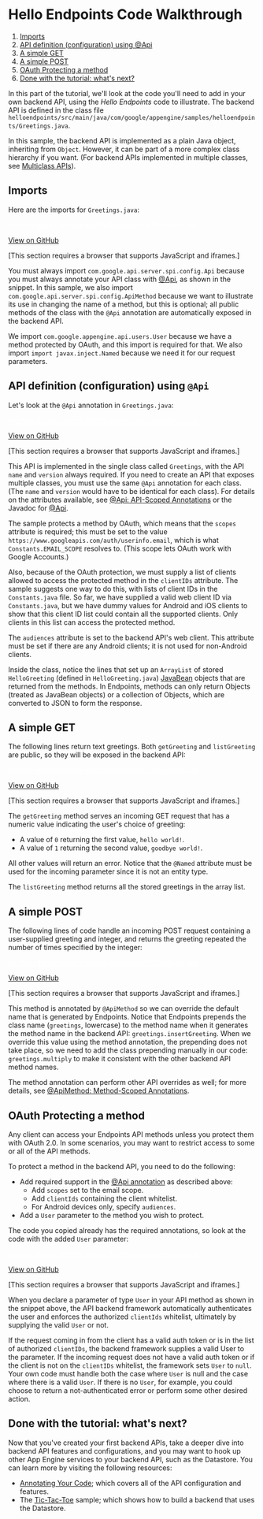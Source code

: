 # Hello Endpoints Code Walkthrough

  

1.  [Imports](#imports)
2.  [API definition (configuration) using @Api](#api_definition_configuration_using_api)
3.  [A simple GET](#a_simple_get)
4.  [A simple POST](#a_simple_post)
5.  [OAuth Protecting a method](#oauth_protecting_a_method)
6.  [Done with the tutorial: what's next?](#done_with_the_tutorial_whats_next)

In this part of the tutorial, we'll look at the code you'll need to add in your own backend API, using the *Hello Endpoints* code to illustrate. The backend API is defined in the class file `helloendpoints/src/main/java/com/google/appengine/samples/helloendpoints/Greetings.java`.

In this sample, the backend API is implemented as a plain Java object, inheriting from `Object`. However, it can be part of a more complex class hierarchy if you want. (For backend APIs implemented in multiple classes, see [Multiclass APIs](https://web.archive.org/web/20160424230434/https://cloud.google.com/appengine/docs/java/endpoints/multiclass)).

## Imports

Here are the imports for `Greetings.java`:

<a href="https://web.archive.org/web/20160424230434/https://github.com/GoogleCloudPlatform/appengine-endpoints-helloendpoints-java-maven/blob/master/src/main/java/com/example/helloendpoints/Greetings.java" target="_blank" style="color: white;">src/main/java/com/example/helloendpoints/Greetings.java</a>

<a href="https://web.archive.org/web/20160424230434/https://github.com/GoogleCloudPlatform/appengine-endpoints-helloendpoints-java-maven/blob/master/src/main/java/com/example/helloendpoints/Greetings.java" class="button" target="_blank" data-track-type="github" data-track-name="gitHubViewButton" data-track-metadata-link-destination="https://github.com/GoogleCloudPlatform/appengine-endpoints-helloendpoints-java-maven/blob/master/src/main/java/com/example/helloendpoints/Greetings.java">View on GitHub</a>

\[This section requires a browser that supports JavaScript and iframes.\]

You must always import `com.google.api.server.spi.config.Api` because you must always annotate your API class with [@Api](https://web.archive.org/web/20160424230434/https://cloud.google.com/appengine/docs/java/endpoints/javadoc/com/google/api/server/spi/config/Api), as shown in the snippet. In this sample, we also import `com.google.api.server.spi.config.ApiMethod` because we want to illustrate its use in changing the name of a method, but this is optional; all public methods of the class with the `@Api` annotation are automatically exposed in the backend API.

We import `com.google.appengine.api.users.User` because we have a method protected by OAuth, and this import is required for that. We also import `import javax.inject.Named` because we need it for our request parameters.

## API definition (configuration) using `@Api`

Let's look at the `@Api` annotation in `Greetings.java`:

<a href="https://web.archive.org/web/20160424230434/https://github.com/GoogleCloudPlatform/appengine-endpoints-helloendpoints-java-maven/blob/master/src/main/java/com/example/helloendpoints/Greetings.java" target="_blank" style="color: white;">src/main/java/com/example/helloendpoints/Greetings.java</a>

<a href="https://web.archive.org/web/20160424230434/https://github.com/GoogleCloudPlatform/appengine-endpoints-helloendpoints-java-maven/blob/master/src/main/java/com/example/helloendpoints/Greetings.java" class="button" target="_blank" data-track-type="github" data-track-name="gitHubViewButton" data-track-metadata-link-destination="https://github.com/GoogleCloudPlatform/appengine-endpoints-helloendpoints-java-maven/blob/master/src/main/java/com/example/helloendpoints/Greetings.java">View on GitHub</a>

\[This section requires a browser that supports JavaScript and iframes.\]

This API is implemented in the single class called `Greetings`, with the API `name` and `version` always required. If you need to create an API that exposes multiple classes, you must use the same `@Api` annotation for each class. (The `name` and `version` would have to be identical for each class). For details on the attributes available, see [@Api: API-Scoped Annotations](https://web.archive.org/web/20160424230434/https://cloud.google.com/appengine/docs/java/endpoints/annotations#api_api-scoped_annotations) or the Javadoc for [@Api](https://web.archive.org/web/20160424230434/https://cloud.google.com/appengine/docs/java/endpoints/javadoc/com/google/api/server/spi/config/Api).

The sample protects a method by OAuth, which means that the `scopes` attribute is required; this must be set to the value `https://www.googleapis.com/auth/userinfo.email`, which is what `Constants.EMAIL_SCOPE` resolves to. (This scope lets OAuth work with Google Accounts.)

Also, because of the OAuth protection, we must supply a list of clients allowed to access the protected method in the `clientIDs` attribute. The sample suggests one way to do this, with lists of client IDs in the `Constants.java` file. So far, we have supplied a valid web client ID via `Constants.java`, but we have dummy values for Android and iOS clients to show that this client ID list could contain all the supported clients. Only clients in this list can access the protected method.

The `audiences` attribute is set to the backend API's web client. This attribute must be set if there are any Android clients; it is not used for non-Android clients.

Inside the class, notice the lines that set up an `ArrayList` of stored `HelloGreeting` (defined in `HelloGreeting.java`) [JavaBean](https://web.archive.org/web/20160424230434/http://stackoverflow.com/questions/3295496/what-is-a-javabean-exactly) objects that are returned from the methods. In Endpoints, methods can only return Objects (treated as JavaBean objects) or a collection of Objects, which are converted to JSON to form the response.

## A simple GET

The following lines return text greetings. Both `getGreeting` and `listGreeting` are public, so they will be exposed in the backend API:

<a href="https://web.archive.org/web/20160424230434/https://github.com/GoogleCloudPlatform/appengine-endpoints-helloendpoints-java-maven/blob/master/src/main/java/com/example/helloendpoints/Greetings.java" target="_blank" style="color: white;">src/main/java/com/example/helloendpoints/Greetings.java</a>

<a href="https://web.archive.org/web/20160424230434/https://github.com/GoogleCloudPlatform/appengine-endpoints-helloendpoints-java-maven/blob/master/src/main/java/com/example/helloendpoints/Greetings.java" class="button" target="_blank" data-track-type="github" data-track-name="gitHubViewButton" data-track-metadata-link-destination="https://github.com/GoogleCloudPlatform/appengine-endpoints-helloendpoints-java-maven/blob/master/src/main/java/com/example/helloendpoints/Greetings.java">View on GitHub</a>

\[This section requires a browser that supports JavaScript and iframes.\]

The `getGreeting` method serves an incoming GET request that has a numeric value indicating the user's choice of greeting:

-   A value of `0` returning the first value, `hello world!`.
-   A value of `1` returning the second value, `goodbye world!`.

All other values will return an error. Notice that the `@Named` attribute must be used for the incoming parameter since it is not an entity type.

The `listGreeting` method returns all the stored greetings in the array list.

## A simple POST

The following lines of code handle an incoming POST request containing a user-supplied greeting and integer, and returns the greeting repeated the number of times specified by the integer:

<a href="https://web.archive.org/web/20160424230434/https://github.com/GoogleCloudPlatform/appengine-endpoints-helloendpoints-java-maven/blob/master/src/main/java/com/example/helloendpoints/Greetings.java" target="_blank" style="color: white;">src/main/java/com/example/helloendpoints/Greetings.java</a>

<a href="https://web.archive.org/web/20160424230434/https://github.com/GoogleCloudPlatform/appengine-endpoints-helloendpoints-java-maven/blob/master/src/main/java/com/example/helloendpoints/Greetings.java" class="button" target="_blank" data-track-type="github" data-track-name="gitHubViewButton" data-track-metadata-link-destination="https://github.com/GoogleCloudPlatform/appengine-endpoints-helloendpoints-java-maven/blob/master/src/main/java/com/example/helloendpoints/Greetings.java">View on GitHub</a>

\[This section requires a browser that supports JavaScript and iframes.\]

This method is annotated by `@ApiMethod` so we can override the default name that is generated by Endpoints. Notice that Endpoints prepends the class name (`greetings`, lowercase) to the method name when it generates the method name in the backend API: `greetings.insertGreeting`. When we override this value using the method annotation, the prepending does not take place, so we need to add the class prepending manually in our code: `greetings.multiply` to make it consistent with the other backend API method names.

The method annotation can perform other API overrides as well; for more details, see [@ApiMethod: Method-Scoped Annotations](https://web.archive.org/web/20160424230434/https://cloud.google.com/appengine/docs/java/endpoints/annotations#apimethod_method-scoped_annotations).

## OAuth Protecting a method

Any client can access your Endpoints API methods unless you protect them with OAuth 2.0. In some scenarios, you may want to restrict access to some or all of the API methods.

To protect a method in the backend API, you need to do the following:

-   Add required support in the [@Api annotation](#api_definition_configuration_using_api) as described above:
    -   Add `scopes` set to the email scope.
    -   Add `clientIds` containing the client whitelist.
    -   For Android devices only, specify `audiences`.
-   Add a `User` parameter to the method you wish to protect.

The code you copied already has the required annotations, so look at the code with the added `User` parameter:

<a href="https://web.archive.org/web/20160424230434/https://github.com/GoogleCloudPlatform/appengine-endpoints-helloendpoints-java-maven/blob/master/src/main/java/com/example/helloendpoints/Greetings.java" target="_blank" style="color: white;">src/main/java/com/example/helloendpoints/Greetings.java</a>

<a href="https://web.archive.org/web/20160424230434/https://github.com/GoogleCloudPlatform/appengine-endpoints-helloendpoints-java-maven/blob/master/src/main/java/com/example/helloendpoints/Greetings.java" class="button" target="_blank" data-track-type="github" data-track-name="gitHubViewButton" data-track-metadata-link-destination="https://github.com/GoogleCloudPlatform/appengine-endpoints-helloendpoints-java-maven/blob/master/src/main/java/com/example/helloendpoints/Greetings.java">View on GitHub</a>

\[This section requires a browser that supports JavaScript and iframes.\]

When you declare a parameter of type `User` in your API method as shown in the snippet above, the API backend framework automatically authenticates the user and enforces the authorized `clientIds` whitelist, ultimately by supplying the valid `User` or not.

If the request coming in from the client has a valid auth token or is in the list of authorized `clientIDs`, the backend framework supplies a valid User to the parameter. If the incoming request does not have a valid auth token or if the client is not on the `clientIDs` whitelist, the framework sets `User` to `null`. Your own code must handle both the case where `User` is null and the case where there is a valid `User`. If there is no `User`, for example, you could choose to return a not-authenticated error or perform some other desired action.

## Done with the tutorial: what's next?

Now that you've created your first backend APIs, take a deeper dive into backend API features and configurations, and you may want to hook up other App Engine services to your backend API, such as the Datastore. You can learn more by visiting the following resources:

-   [Annotating Your Code](https://web.archive.org/web/20160424230434/https://cloud.google.com/appengine/docs/java/endpoints/annotations); which covers all of the API configuration and features.
-   The [Tic-Tac-Toe](https://web.archive.org/web/20160424230434/https://github.com/GoogleCloudPlatform/appengine-endpoints-tictactoe-java) sample; which shows how to build a backend that uses the Datastore.
